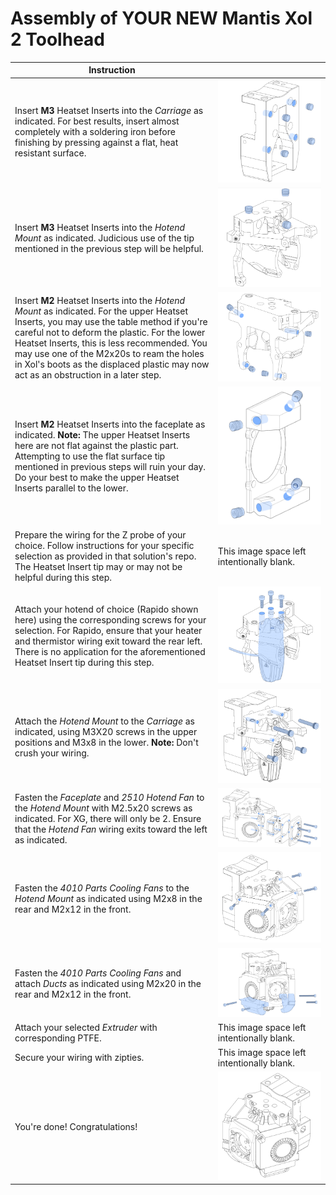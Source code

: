 # Assembly of YOUR NEW Mantis Xol 2 Toolhead

| Instruction |   |
| ------------ | ------------ |
| Insert **M3** Heatset Inserts into the *Carriage* as indicated. For best results, insert almost completely with a soldering iron before finishing by pressing against a flat, heat resistant surface. |  ![Carriage M3 Heatsets](/Images/Assembly/carriagem3heatset.png "Carriage M3 Heatsets") |
| Insert **M3** Heatset Inserts into the *Hotend Mount* as indicated. Judicious use of the tip mentioned in the previous step will be helpful. | ![Hotend Mount M3 Heatsets](/Images/Assembly/hotendmountm3heatset.png "Hotend Mount M3 Heatsets")  |
| Insert **M2** Heatset Inserts into the *Hotend Mount* as indicated. For the upper Heatset Inserts, you may use the table method if you're careful not to deform the plastic. For the lower Heatset Inserts, this is less recommended. You may use one of the M2x20s to ream the holes in Xol's boots as the displaced plastic may now act as an obstruction in a later step. |  ![Hotend Mount M2 Heatsets](/Images/Assembly/hotendmountm2heatset.png "Hotend Mount M2 Heatsets")  |
| Insert **M2** Heatset Inserts into the faceplate as indicated. **Note:** The upper Heatset Inserts here are not flat against the plastic part. Attempting to use the flat surface tip mentioned in previous steps will ruin your day. Do your best to make the upper Heatset Inserts parallel to the lower. |  ![Front Plate M2 Heatsets](/Images/Assembly/frontplatem2heatsets.png "Front Plate M2 Heatsets")  |
| Prepare the wiring for the Z probe of your choice. Follow instructions for your specific selection as provided in that solution's repo. The Heatset Insert tip may or may not be helpful during this step. | This image space left intentionally blank.  |
| Attach your hotend of choice (Rapido shown here) using the corresponding screws for your selection. For Rapido, ensure that your heater and thermistor wiring exit toward the rear left. There is no application for the aforementioned Heatset Insert tip during this step. |  ![Hotend Install](/Images/Assembly/hotendinstall.png "Hotend Install") |
| Attach the *Hotend Mount* to the *Carriage* as indicated, using M3X20 screws in the upper positions and M3x8 in the lower. **Note:** Don't crush your wiring. | ![Hotend Mount to Carriage](/Images/Assembly/hotendmounttocarriage.png "Hotend Mount to Carriage")  |
| Fasten the *Faceplate* and *2510 Hotend Fan* to the *Hotend Mount* with M2.5x20 screws as indicated. For XG, there will only be 2. Ensure that the *Hotend Fan* wiring exits toward the left as indicated. |   ![Front Plate Assembly](/Images/Assembly/frontplateassembly.png "Front Plate Assembly") |
| Fasten the *4010 Parts Cooling Fans* to the *Hotend Mount* as indicated using M2x8 in the rear and M2x12 in the front.  |   ![Top Blower Screws](/Images/Assembly/topblowerscrews.png "Top Blower Screws")  |
| Fasten the *4010 Parts Cooling Fans* and attach *Ducts* as indicated using M2x20 in the rear and M2x12 in the front.  |   ![Bottom Blower Screws and Duct Install](/Images/Assembly/ductinstall.png "Bottom Blower Screws and Duct Install")  |
| Attach your selected *Extruder* with corresponding PTFE.  | This image space left intentionally blank.  |
| Secure your wiring with zipties.  | This image space left intentionally blank.  |
| You're done! Congratulations!  |  ![45 Degree Preview](/Images/Assembly/45degreeview1.png "45 Degree Preview") |
